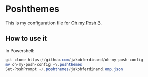 # Poshthemes

This is my configuration file for [Oh my Posh 3](https://ohmyposh.dev/).

## How to use it

In Powershell:
```ps1
git clone https://github.com/jakobferdinand/oh-my-posh-config
mv oh-my-posh-config ~\.poshthemes
Set-PoshPrompt ~/.poshthemes/jakobferdinand.omp.json
```
